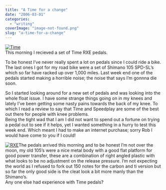 ```yaml
---
title: "A Time for a change"
date: "2006-03-01"
categories: 
  - "writing"
coverImage: "image-not-found.png"
slug: "a-time-for-a-change"
---
```


[![Time](images/106295360_20462557c5_m.jpg)](http://www.flickr.com/photos/funkylarma/106295360/ "Photo Sharing")  
This morning I recieved a set of Time RXE pedals.

To be honest I’ve never really spent a lot on pedals since I could ride a bike. The last ones I got for my road bike were a set of Shimano 105 SPD-SL’s which so far have racked up over 1,000 miles. Last week end one of the pedals started making a horrible noise; the noise that says I’m gonnna die soon.

So I started looking around for a new set of pedals and was looking into the whole float issue. I have some strange things going on in my knees and lately I’ve been getting some nasty pains towards the back of my knee. To which I read a review to say that Time and Speedplay are some of the best out there for people with knee problems.  
Being the tight wad that I am I did not want to spend out a fortune on trying a pedal out to see if it helps, yet I wanted something in a hurry to test this week end. Which meant I had to make an internet purchase; sorry Rob I would have come to you if I could!

[![RXE](images/106295361_955a9b39b1_m.jpg)](http://www.flickr.com/photos/funkylarma/106295361/ "Photo Sharing")The pedals arrived this morning and to be honest I’m not over the moon, my old 105’s were a nice metal body with a good flat platform for good power transfer, these are a combination of right angled plastic with what looks to be no adjustment on the release pressure. I’m not expecting the world as I refused to fork out 150 notes for the carbon and ti version but so far the only good side is the cleat look a bit more manly than the Shimano’s.  
Any one else had experience with Time pedals?
